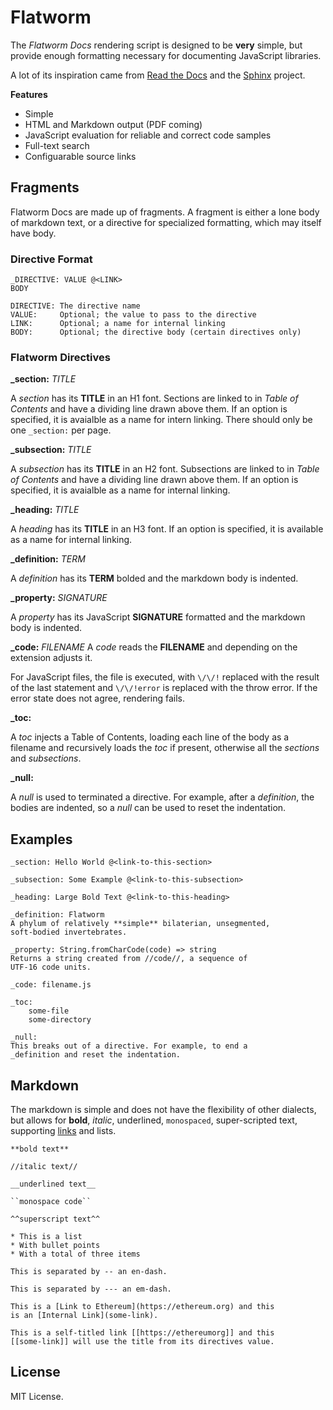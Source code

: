 Flatworm
========

The *Flatworm Docs* rendering script is designed to be **very**
simple, but provide enough formatting necessary for documenting
JavaScript libraries.

A lot of its inspiration came from [Read the Docs](https://github.com/readthedocs/sphinx_rtd_theme) and
the [Sphinx](https://www.sphinx-doc.org/) project.

**Features**

- Simple
- HTML and Markdown output (PDF coming)
- JavaScript evaluation for reliable and correct code samples
- Full-text search
- Configuarable source links

Fragments
---------

Flatworm Docs are made up of fragments. A fragment is either a lone
body of markdown text, or a directive for specialized formatting,
which may itself have body.


### Directive Format

```
_DIRECTIVE: VALUE @<LINK>
BODY

DIRECTIVE: The directive name
VALUE:     Optional; the value to pass to the directive
LINK:      Optional; a name for internal linking
BODY:      Optional; the directive body (certain directives only)
```


### Flatworm Directives

**_section:** *TITLE*

A *section* has its **TITLE** in an H1 font. Sections are linked
to in *Table of Contents* and have a dividing line drawn above
them. If an option is specified, it is avaialble as a name for
intern linking. There should only be one `_section:` per page.

**_subsection:** *TITLE*

A *subsection* has its **TITLE** in an H2 font. Subsections are linked
to in *Table of Contents* and have a dividing line drawn above
them. If an option is specified, it is avaialble as a name for
internal linking.

**_heading:** *TITLE*

A *heading* has its **TITLE** in an H3 font. If an option is specified,
it is available as a name for internal linking.

**_definition:** *TERM*

A *definition* has its **TERM** bolded and the markdown body is
indented.

**_property:** *SIGNATURE*

A *property* has its JavaScript **SIGNATURE** formatted and the
markdown body is indented.

**_code:** *FILENAME*
A *code* reads the **FILENAME** and depending on the extension
adjusts it.

For JavaScript files, the file is executed, with `\/\/!` replaced
with the result of the last statement and `\/\/!error` is replaced
with the throw error. If the error state does not agree, rendering
fails.

**_toc:**

A *toc* injects a Table of Contents, loading each line of the
body as a filename and recursively loads the *toc* if present,
otherwise all the *sections* and *subsections*.

**_null:**

A *null* is used to terminated a directive. For example, after
a *definition*, the bodies are indented, so a *null* can be
used to reset the indentation.


## Examples

```
_section: Hello World @<link-to-this-section>

_subsection: Some Example @<link-to-this-subsection>

_heading: Large Bold Text @<link-to-this-heading>

_definition: Flatworm
A phylum of relatively **simple** bilaterian, unsegmented,
soft-bodied invertebrates.

_property: String.fromCharCode(code) => string
Returns a string created from //code//, a sequence of
UTF-16 code units.

_code: filename.js

_toc:
    some-file
    some-directory

_null:
This breaks out of a directive. For example, to end a
_definition and reset the indentation.
```


Markdown
--------

The markdown is simple and does not have the flexibility of
other dialects, but allows for **bold**, *italic*,
underlined, `monospaced`, super-scripted text,
supporting [links](flatworm-markdown) and lists.

```
**bold text**

//italic text//

__underlined text__

``monospace code``

^^superscript text^^

* This is a list
* With bullet points
* With a total of three items

This is separated by -- an en-dash.

This is separated by --- an em-dash.

This is a [Link to Ethereum](https://ethereum.org) and this
is an [Internal Link](some-link).

This is a self-titled link [[https://ethereumorg]] and this
[[some-link]] will use the title from its directives value.
```

License
-------

MIT License.
